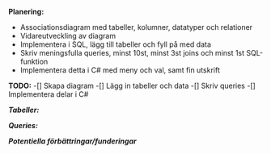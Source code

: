 **Planering:**
- Associationsdiagram med tabeller, kolumner, datatyper och relationer
- Vidareutveckling av diagram
- Implementera i SQL, lägg till tabeller och fyll på med data
- Skriv meningsfulla queries, minst 10st, minst 3st joins och minst 1st SQL-funktion
- Implementera detta i C# med meny och val, samt fin utskrift

**TODO:**
-[] Skapa diagram
-[] Lägg in tabeller och data
-[] Skriv queries
-[] Implementera delar i C#

***Tabeller:***


***Queries:***


***Potentiella förbättringar/funderingar***

